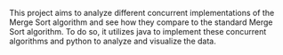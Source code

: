 This project aims to analyze different concurrent implementations of the Merge Sort algorithm and see how they compare to the standard Merge Sort algorithm. To do so, it utilizes java to implement these concurrent algorithms and python to analyze and visualize the data.
